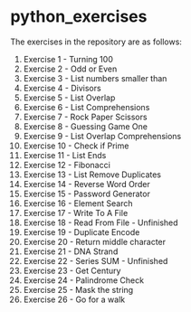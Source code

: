 # python_exercises
The exercises in the repository are as follows:
 1. Exercise 1 - Turning 100
 2. Exercise 2 - Odd or Even
 3. Exercise 3 - List numbers smaller than
 4. Exercise 4 - Divisors 
 5. Exercise 5 - List Overlap
 6. Exercise 6 - List Comprehensions
 7. Exercise 7 - Rock Paper Scissors
 8. Exercise 8 - Guessing Game One
 9. Exercise 9 - List Overlap Comprehensions
 10. Exercise 10 - Check if Prime
 11. Exercise 11 - List Ends
 12. Exercise 12 - Fibonacci
 13. Exercise 13 - List Remove Duplicates
 14. Exercise 14 - Reverse Word Order
 15. Exercise 15 - Password Generator
 16. Exercise 16 - Element Search
 17. Exercise 17 - Write To A File
 18. Exercise 18 - Read From File - Unfinished
 19. Exercise 19 - Duplicate Encode
 20. Exercise 20 - Return middle character
 21. Exercise 21 - DNA Strand
 22. Exercise 22 - Series SUM - Unfinished
 23. Exercise 23 - Get Century
 24. Exercise 24 - Palindrome Check
 25. Exercise 25 - Mask the string
 26. Exercise 26 - Go for a walk
